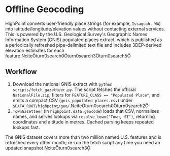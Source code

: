 # Offline Geocoding

HighPoint converts user-friendly place strings (for example, `Issaquah, WA`) into latitude/longitude/elevation values without contacting external services. This is powered by the U.S. Geological Survey's Geographic Names Information System (GNIS) populated places extract, which is published as a periodically refreshed pipe-delimited text file and includes 3DEP-derived elevation estimates for each feature.citeturn0search0turn0search3turn0search5

## Workflow

1. Download the national GNIS extract with `python scripts/fetch_gazetteer.py`. The script fetches the official `NationalFile.zip`, filters for `FEATURE_CLASS == "Populated Place"`, and emits a compact CSV (`gnis_populated_places.csv`) under `$DATA_ROOT/highpoint/geo/`.citeturn0search0turn0search2
2. `TownGazetteer` (in `highpoint.data.geocode`) loads that CSV, normalises names, and serves lookups via `resolve_town("Town, ST")`, returning coordinates and altitude in metres. Cached parsing keeps repeated lookups fast.

The GNIS dataset covers more than two million named U.S. features and is refreshed every other month; re-run the fetch script any time you need an updated snapshot.citeturn0search3
